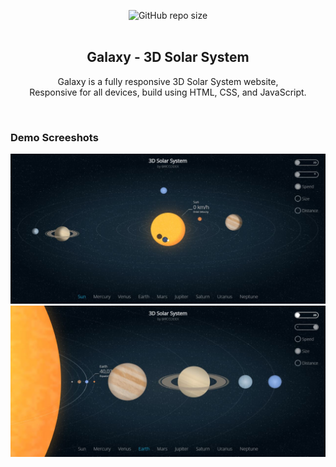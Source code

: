 <div align="center">
  
  ![GitHub repo size](https://img.shields.io/github/repo-size/codewithsadee/adex)
  <br />
  <br />

  <h2 align="center">Galaxy - 3D Solar System</h2>

Galaxy is a fully responsive 3D Solar System website, <br />Responsive for all devices, build using HTML, CSS, and JavaScript.


</div>

<br />

### Demo Screeshots

![Galaxy Demo](image\1.jpg "Desktop Demo")
![Galaxy Demo](image\2.jpg "Desktop Demo")